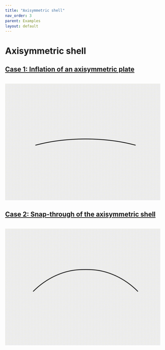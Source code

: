 ```yaml
---
title: "Axisymmetric shell"
nav_order: 3
parent: Examples
layout: default
---
```


# Axisymmetric shell

## [Case 1: Inflation of an axisymmetric plate](../examples/2d_surface_case_1.html)
<br/><img src='../assets/videos/ashell_1.gif' width="600">

## [Case 2: Snap-through of the axisymmetric shell](../examples/2d_surface_case_2.html)
<br/><img src='../assets/videos/ashell_2.gif' width="600">
